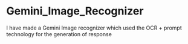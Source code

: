 # Gemini_Image_Recognizer
I have made a Gemini Image recognizer which used the OCR + prompt technology for the generation of response 
